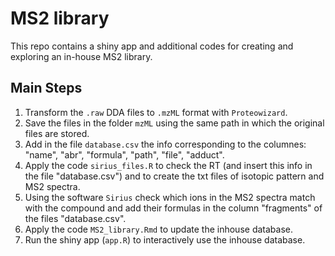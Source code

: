 # MS2 library
This repo contains a shiny app and additional codes for creating and exploring an in-house MS2 library.


## Main Steps
  
1. Transform the `.raw` DDA files to `.mzML` format with `Proteowizard`.   
2. Save the files in the folder `mzML` using the same path in which the original files are stored.      
3. Add in the file `database.csv` the info corresponding to the columnes: "name", "abr", "formula", "path", "file", "adduct".      
4. Apply the code `sirius_files.R` to check the RT (and insert this info in the file "database.csv") and to create the txt files of isotopic pattern and MS2 spectra.  
5. Using the software `Sirius` check which ions in the MS2 spectra match with the compound and add their formulas in the column "fragments" of the files "database.csv".  
6. Apply the code `MS2_library.Rmd` to update the inhouse database.  
7. Run the shiny app (`app.R`) to interactively use the inhouse database.  
  